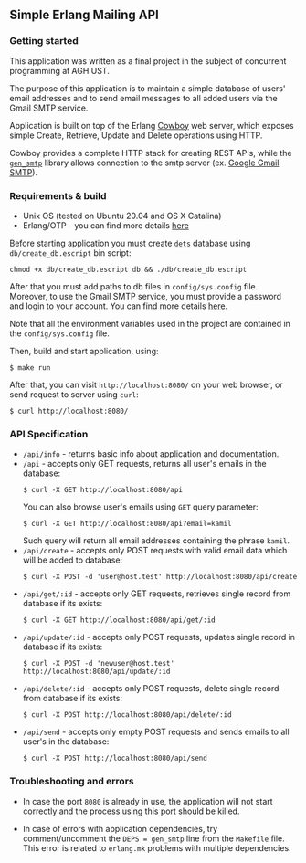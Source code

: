 ## Simple Erlang Mailing API

### Getting started

This application was written as a final project in the subject of concurrent programming at AGH UST.

The purpose of this application is to maintain a simple database of users' email addresses and to send email messages to all added users via the Gmail SMTP service.

Application is built on top of the Erlang [Cowboy](https://ninenines.eu/docs/en/cowboy/2.8/guide/) web server, which exposes simple Create, Retrieve, Update and Delete operations using HTTP.

Cowboy provides a complete HTTP stack for creating REST APIs, while the [`gen_smtp`](https://github.com/gen-smtp/gen_smtp) library allows connection to the smtp server (ex. [Google Gmail SMTP](https://support.google.com/a/answer/2956491?hl=pl)).

### Requirements & build

* Unix OS (tested on Ubuntu 20.04 and OS X Catalina)
* Erlang/OTP - you can find more details [here](https://www.erlang.org/)

Before starting application you must create [`dets`](https://erlang.org/doc/man/dets.html) database using `db/create_db.escript` bin script:
```
chmod +x db/create_db.escript db && ./db/create_db.escript
```

After that you must add paths to db files in `config/sys.config` file. Moreover, to use the Gmail SMTP service, you must provide a password and login to your account. You can find more details [here](https://support.google.com/accounts/answer/6010255?hl=en).

Note that all the environment variables used in the project are contained in the `config/sys.config` file.

Then, build and start application, using:
```
$ make run
```

After that, you can visit `http://localhost:8080/` on your web browser, or send request to server using `curl`:

```
$ curl http://localhost:8080/
```

### API Specification

* `/api/info` - returns basic info about application and documentation.
* `/api` - accepts only GET requests, returns all user's emails in the database:
  ```
  $ curl -X GET http://localhost:8080/api
  ```
  You can also browse user's emails using `GET` query parameter:
  ```
  $ curl -X GET http://localhost:8080/api?email=kamil
  ```
  Such query will return all email addresses containing the phrase `kamil`.
* `/api/create` - accepts only POST requests with valid email data which will be added to database:
  ```
  $ curl -X POST -d 'user@host.test' http://localhost:8080/api/create
  ```
* `/api/get/:id` - accepts only GET requests, retrieves single record from database if its exists:
  ```
  $ curl -X GET http://localhost:8080/api/get/:id
  ```
* `/api/update/:id` - accepts only POST requests, updates single record in database if its exists:
  ```
  $ curl -X POST -d 'newuser@host.test' http://localhost:8080/api/update/:id
  ```
* `/api/delete/:id` - accepts only POST requests, delete single record from database if its exists:
  ```
  $ curl -X POST http://localhost:8080/api/delete/:id
  ```
* `/api/send` - accepts only empty POST requests and sends emails to all user's in the database:
  ```
  $ curl -X POST http://localhost:8080/api/send
  ```


### Troubleshooting and errors

* In case the port `8080` is already in use, the application will not start correctly and the process using this port should be killed.

* In case of errors with application dependencies, try comment/uncomment the `DEPS = gen_smtp` line from the `Makefile` file. This error is related to `erlang.mk` problems with multiple dependencies.